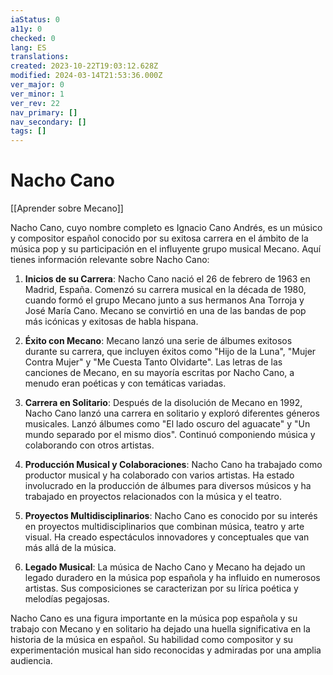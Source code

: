 ```yaml
---
iaStatus: 0
a11y: 0
checked: 0
lang: ES
translations: 
created: 2023-10-22T19:03:12.628Z
modified: 2024-03-14T21:53:36.000Z
ver_major: 0
ver_minor: 1
ver_rev: 22
nav_primary: []
nav_secondary: []
tags: []
---
```

# Nacho Cano

[[Aprender sobre Mecano]]

Nacho Cano, cuyo nombre completo es Ignacio Cano Andrés, es un músico y compositor español conocido por su exitosa carrera en el ámbito de la música pop y su participación en el influyente grupo musical Mecano. Aquí tienes información relevante sobre Nacho Cano:

1. **Inicios de su Carrera**: Nacho Cano nació el 26 de febrero de 1963 en Madrid, España. Comenzó su carrera musical en la década de 1980, cuando formó el grupo Mecano junto a sus hermanos Ana Torroja y José María Cano. Mecano se convirtió en una de las bandas de pop más icónicas y exitosas de habla hispana.
    
2. **Éxito con Mecano**: Mecano lanzó una serie de álbumes exitosos durante su carrera, que incluyen éxitos como "Hijo de la Luna", "Mujer Contra Mujer" y "Me Cuesta Tanto Olvidarte". Las letras de las canciones de Mecano, en su mayoría escritas por Nacho Cano, a menudo eran poéticas y con temáticas variadas.
    
3. **Carrera en Solitario**: Después de la disolución de Mecano en 1992, Nacho Cano lanzó una carrera en solitario y exploró diferentes géneros musicales. Lanzó álbumes como "El lado oscuro del aguacate" y "Un mundo separado por el mismo dios". Continuó componiendo música y colaborando con otros artistas.
    
4. **Producción Musical y Colaboraciones**: Nacho Cano ha trabajado como productor musical y ha colaborado con varios artistas. Ha estado involucrado en la producción de álbumes para diversos músicos y ha trabajado en proyectos relacionados con la música y el teatro.
    
5. **Proyectos Multidisciplinarios**: Nacho Cano es conocido por su interés en proyectos multidisciplinarios que combinan música, teatro y arte visual. Ha creado espectáculos innovadores y conceptuales que van más allá de la música.
    
6. **Legado Musical**: La música de Nacho Cano y Mecano ha dejado un legado duradero en la música pop española y ha influido en numerosos artistas. Sus composiciones se caracterizan por su lírica poética y melodías pegajosas.
    

Nacho Cano es una figura importante en la música pop española y su trabajo con Mecano y en solitario ha dejado una huella significativa en la historia de la música en español. Su habilidad como compositor y su experimentación musical han sido reconocidas y admiradas por una amplia audiencia.